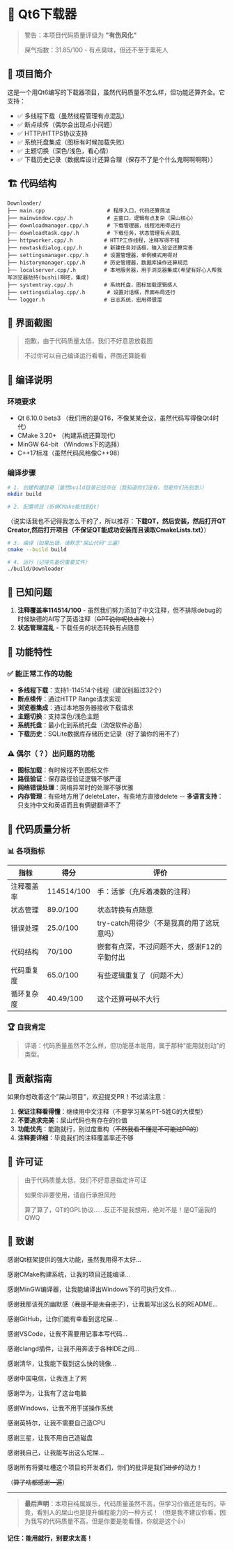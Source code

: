 # 🚀 Qt6下载器

> 警告：本项目代码质量评级为 **"有伤风化"** 
> 
> 屎气指数：31.85/100 - 有点臭味，但还不至于熏死人

## 🎯 项目简介

这是一个用Qt6编写的下载器项目，虽然代码质量不怎么样，但功能还算齐全。它支持：

- ✅ 多线程下载（虽然线程管理有点混乱）
- ✅ 断点续传（偶尔会出现点小问题）
- ✅ HTTP/HTTPS协议支持
- ✅ 系统托盘集成（图标有时候加载失败）
- ✅ 主题切换（深色/浅色，看心情）
- ✅ 下载历史记录（数据库设计还算合理（保存不了是个什么鬼啊啊啊啊））

## 🏗️ 代码结构

```
Downloader/
├── main.cpp                    # 程序入口，代码还算简洁
├── mainwindow.cpp/.h           # 主窗口，逻辑有点复杂（屎山核心）
├── downloadmanager.cpp/.h      # 下载管理器，线程池用得还行
├── downloadtask.cpp/.h         # 下载任务，状态管理有点混乱
├── httpworker.cpp/.h          # HTTP工作线程，注释写得不错
├── newtaskdialog.cpp/.h       # 新建任务对话框，输入验证还算完善
├── settingsmanager.cpp/.h     # 设置管理器，单例模式用得对
├── historymanager.cpp/.h      # 历史管理器，数据库操作还算规范
├── localserver.cpp/.h         # 本地服务器，用于浏览器集成(希望有好心人帮我写浏览器劫持(bushi)啊呸，集成)
├── systemtray.cpp/.h          # 系统托盘，图标加载逻辑感人
├── settingsdialog.cpp/.h       # 设置对话框，界面布局还行
└── logger.h                   # 日志系统，宏用得很溜
```

## 🎨 界面截图

> 抱歉，由于代码质量太低，我们不好意思放截图
> 
> 不过你可以自己编译运行看看，界面还算能看

## 🔧 编译说明

### 环境要求

- Qt 6.10.0 beta3 （我们用的是QT6，不像某某会议，虽然代码写得像Qt4时代）
- CMake 3.20+ （构建系统还算现代）
- MinGW 64-bit （Windows下的选择）
- C++17标准（虽然代码风格像C++98）

### 编译步骤

```bash
# 1. 创建构建目录（虽然build目录已经存在（我知道你们没有，但是你们先别急））
mkdir build

# 2. 配置项目（祈祷CMake能找到Qt）
```
（说实话我也不记得我怎么干的了，所以推荐：**下载QT，然后安装，然后打开QT Creator,然后打开项目（不保证QT能成功安装而且读取CmakeLists.txt）**）
```bash
# 3. 编译（如果出错，请默念"屎山代码"三遍）
cmake --build build

# 4. 运行（记得先备份重要文件）
./build/Downloader
```

## 🐛 已知问题

1. **注释覆盖率114514/100** - 虽然我们努力添加了中文注释，但不排除debug的时候缺德的AI写了英语注释（~~GPT说你呢快点改！~~）
2. **状态管理混乱** - 下载任务的状态转换有点随意

## 🚀 功能特性

### ✅ 能正常工作的功能

- **多线程下载**：支持1-114514个线程（建议别超过32个）
- **断点续传**：通过HTTP Range请求实现
- **浏览器集成**：通过本地服务器接收下载请求
- **主题切换**：支持深色/浅色主题
- **系统托盘**：最小化到系统托盘（流氓软件必备）
- **下载历史**：SQLite数据库存储历史记录（好了骗你的用不了）

### ⚠️ 偶尔（？）出问题的功能

- **图标加载**：有时候找不到图标文件
- **路径验证**：保存路径验证逻辑不够严谨
- **网络错误处理**：网络异常时的处理不够优雅
- **内存管理**：有些地方用了deleteLater，有些地方直接delete
-- **多语言支持**：只支持中文和英语而且有俩键翻译不了

## 📝 代码质量分析

### 📊 各项指标

| 指标 | 得分 | 评价 |
|------|------|------|
| 注释覆盖率 | 114514/100 | 手：活爹（充斥着凑数的注释） |
| 状态管理 | 89.0/100 | 状态转换有点随意 |
| 错误处理 | 25.0/100 | try-catch用得少（不是我真的用了这玩意吗） |
| 代码结构 | 70/100 | 嵌套有点深，不过问题不大，感谢F12的辛勤付出 |
| 代码重复度 | 65.0/100 | 有些逻辑重复了（问题不大） |
| 循环复杂度 | 40.49/100 | 这个还算~~可以~~不大行 |

### 🏆 自我肯定

> 评语：代码质量虽然不怎么样，但功能基本能用，属于那种"能用就别动"的类型。

## 🤝 贡献指南

如果你想改善这个"屎山项目"，欢迎提交PR！不过请注意：

1. **保证注释看得懂**：继续用中文注释（不要学习某名PT-5姓G的大模型）
2. **不要追求完美**：屎山代码也有存在的价值
3. **功能优先**：能跑就行，别过度重构（~~不然我看不懂是不可能过PR的~~）
4. **注释要详细**：毕竟我们的注释覆盖率还不够

## 📝 许可证

> 由于代码质量太低，我们不好意思指定许可证
> 
> 如果你非要使用，请自行承担风险
>
> 算了算了，QT的GPL协议……反正不是我想用，绝对不是！是QT逼我的QWQ

## 🙏 致谢

感谢Qt框架提供的强大功能，虽然我用得不太好...

感谢CMake构建系统，让我的项目还能编译...

感谢MinGW编译器，让我能编译出Windows下的可执行文件...

感谢我那该死的幽默感（~~我是不是太自恋了~~），让我能写出这么长的README...

感谢GitHub，让你们能有幸看到这坨屎...

感谢VSCode，让我不需要用记事本写代码...

感谢clangd插件，让我不用奔波于各种IDE之间...

感谢清华，让我能下载到这么快的镜像...

感谢中国电信，让我连上了网

感谢华为，让我有了这台电脑

感谢Windows，让我不用手搓操作系统

感谢英特尔，让我不需要自己造CPU

感谢三星，让我不用自己造磁盘

感谢我自己，让我能写出这么坨屎...

感谢所有将要吐槽这个项目的开发者们，你们的批评是我们~~进步~~的动力！

（~~算了啥都感谢一遍~~）

---

> **最后声明**：本项目纯属娱乐，代码质量虽然不高，但学习价值还是有的。毕竟，看别人的屎山也是提升编程能力的一种方式！（但是我不建议你看，因为我写的代码质量不高，但是你要是能看懂，你就是这个👍）

**记住：能用就行，别要求太高！** 
